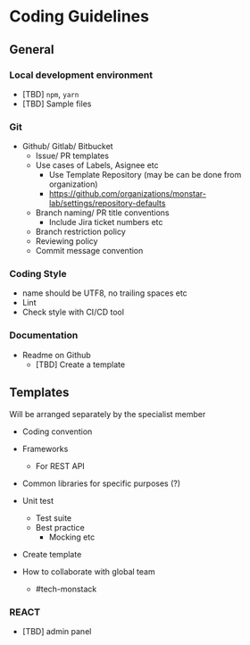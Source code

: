 # Coding Guidelines

## General

### Local development environment

- [TBD] `npm`, `yarn`
- [TBD] Sample files

### Git

- Github/ Gitlab/ Bitbucket
  - Issue/ PR templates
  - Use cases of Labels, Asignee etc
    - Use Template Repository (may be can be done from organization)
    - https://github.com/organizations/monstar-lab/settings/repository-defaults
  - Branch naming/ PR title conventions
    - Include Jira ticket numbers etc
  - Branch restriction policy
  - Reviewing policy
  - Commit message convention

### Coding Style

- name should be UTF8, no trailing spaces etc
- Lint
- Check style with CI/CD tool

### Documentation

- Readme on Github
  - [TBD] Create a template

## Templates

Will be arranged separately by the specialist member

- Coding convention
- Frameworks
  - For REST API
- Common libraries for specific purposes (?)
- Unit test
  - Test suite
  - Best practice
    - Mocking etc
- Create template

- How to collaborate with global team
  - #tech-monstack

### REACT

- [TBD] admin panel
